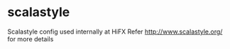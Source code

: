 # scalastyle
Scalastyle config used internally at HiFX
Refer http://www.scalastyle.org/ for more details